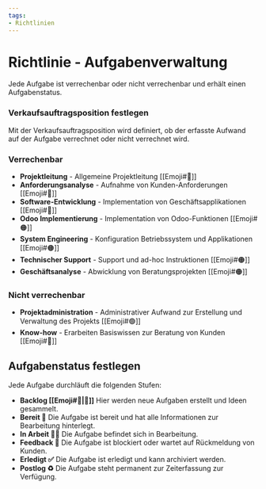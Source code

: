 ```yaml
---
tags:
- Richtlinien
---
```

# Richtlinie - Aufgabenverwaltung

Jede Aufgabe ist verrechenbar oder nicht verrechenbar und erhält einen Aufgabenstatus.
### Verkaufsauftragsposition festlegen

Mit der Verkaufsauftragsposition wird definiert, ob der erfasste Aufwand auf der Aufgabe verrechnet oder nicht verrechnet wird.
### Verrechenbar

* **Projektleitung** - Allgemeine Projektleitung [[Emoji#🔴]]
* **Anforderungsanalyse** - Aufnahme von Kunden-Anforderungen [[Emoji#🔴]]
* **Software-Entwicklung** - Implementation von Geschäftsapplikationen [[Emoji#🔴]]
* **Odoo Implementierung** - Implementation von Odoo-Funktionen [[Emoji#🟠]]
* **System Engineering** - Konfiguration Betriebssystem und Applikationen [[Emoji#🟠]]
* **Technischer Support** - Support und ad-hoc Instruktionen [[Emoji#🟠]]
* **Geschäftsanalyse** - Abwicklung von Beratungsprojekten [[Emoji#🟠]]
### Nicht verrechenbar

* **Projektadministration** - Administrativer Aufwand zur Erstellung und Verwaltung des Projekts [[Emoji#🟢]]
* **Know-how** - Erarbeiten Basiswissen zur Beratung von Kunden [[Emoji#🔵]]
## Aufgabenstatus festlegen

Jede Aufgabe durchläuft die folgenden Stufen:

* **Backlog [[Emoji#🎒|🎒]]** Hier werden neue Aufgaben erstellt und Ideen gesammelt.
* **Bereit 🏁** Die Aufgabe ist bereit und hat alle Informationen zur Bearbeitung hinterlegt.
* **In Arbeit 🧑‍💻** Die Aufgabe befindet sich in Bearbeitung.
* **Feedback 💬** Die Aufgabe ist blockiert oder wartet auf Rückmeldung von Kunden.
* **Erledigt ✅** Die Aufgabe ist erledigt und kann archiviert werden.
* **Postlog ♻️** Die Aufgabe steht permanent zur Zeiterfassung zur Verfügung.
